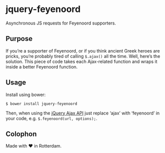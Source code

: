 ﻿# jquery-feyenoord

Asynchronous JS requests for Feyenoord supporters.

## Purpose

If you’re a supporter of Feyenoord, or if you think ancient Greek heroes are pricks, you’re probably tired of calling `$.ajax()` all the time. Well, here’s the solution. This piece of code takes each Ajax-related function and wraps it inside a better Feyenoord function.

## Usage

Install using bower:

`$ bower install jquery-feyenoord`

Then, when using the [jQuery Ajax API](http://api.jquery.com/category/ajax/) just replace ‘ajax’ with ‘feyenoord’ in your code, e.g. `$.feyenoord(url, options);`.

## Colophon

Made with ♥ in Rotterdam.
